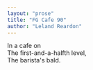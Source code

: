 ```yaml
---
layout: "prose"
title: "FG Cafe 90"
author: "Leland Reardon"
---
```

In a cafe on  
The first-and-a-halfth level,  
The barista's bald.
